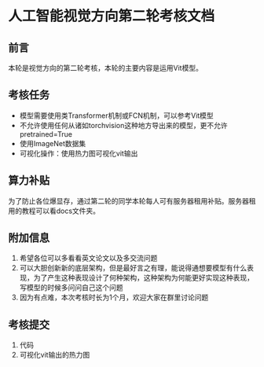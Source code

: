 # 人工智能视觉方向第二轮考核文档
## 前言
本轮是视觉方向的第二轮考核，本轮的主要内容是运用Vit模型。
## 考核任务
* 模型需要使用类Transformer机制或FCN机制，可以参考Vit模型
* 不允许使用任何从诸如torchvision这种地方导出来的模型，更不允许pretrained=True
* 使用ImageNet数据集
* 可视化操作：使用热力图可视化vit输出

## 算力补贴
为了防止各位爆显存，通过第二轮的同学本轮每人可有服务器租用补贴。服务器租用的教程可以看docs文件夹。

## 附加信息
1. 希望各位可以多看看英文论文以及多交流问题
2. 可以大胆创新新的底层架构，但是最好言之有理，能说得通想要模型有什么表现，为了产生这种表现设计了何种架构，这种架构为何能更好实现这种表现，写模型的时候多问问自己这个问题
3. 因为有点难，本次考核时长为1个月，欢迎大家在群里讨论问题

## 考核提交
1. 代码
2. 可视化vit输出的热力图

